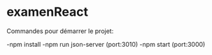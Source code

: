 # examenReact

Commandes pour démarrer le projet:

-npm install
-npm run json-server (port:3010)
-npm start (port:3000)